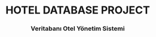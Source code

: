 <h1 align="center">HOTEL DATABASE PROJECT</h1>
<h3 align="center">Veritabanı Otel Yönetim Sistemi</h3>
